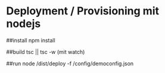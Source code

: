# Deployment / Provisioning mit nodejs

##install
npm install

##build
tsc || tsc -w (mit watch)

##run
node /dist/deploy -f /config/democonfig.json